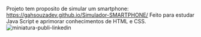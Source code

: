 Projeto tem proposito de simular um smartphone: https://gahsouzadev.github.io/Simulador-SMARTPHONE/
Feito para estudar Java Script e aprimorar conhecimentos de HTML e CSS.
![miniatura-publi-linkedin](https://github.com/user-attachments/assets/5c3876a7-7042-4bda-8bce-9c943fce6fe4)
